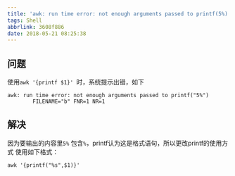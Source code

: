 ```yaml
---
title: 'awk: run time error: not enough arguments passed to printf(5%)'
tags: Shell
abbrlink: 3608f886
date: 2018-05-21 08:25:38
---
```


## 问题

使用`awk '{printf $1}' `时，系统提示出错，如下
```
awk: run time error: not enough arguments passed to printf("5%")
        FILENAME="b" FNR=1 NR=1
```


## 解决
因为要输出的内容里`5%` 包含`%`，printf认为这是格式语句，所以更改printf的使用方式
使用如下格式：
```
awk '{printf("%s",$1)}'
```